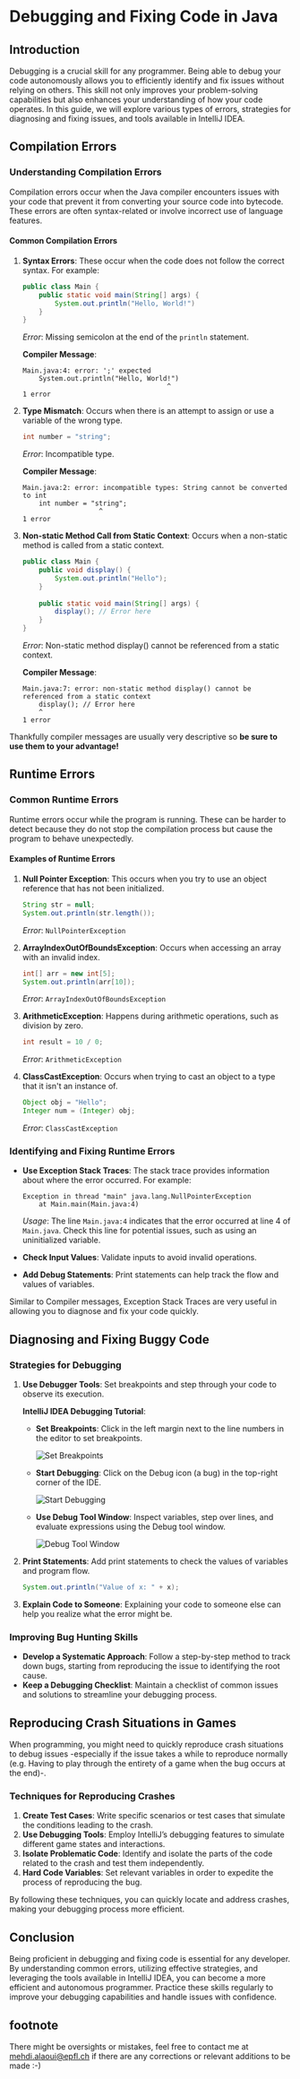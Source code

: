 # Debugging and Fixing Code in Java

## Introduction

Debugging is a crucial skill for any programmer. Being able to debug your code autonomously allows you to efficiently identify and fix issues without relying on others. This skill not only improves your problem-solving capabilities but also enhances your understanding of how your code operates. In this guide, we will explore various types of errors, strategies for diagnosing and fixing issues, and tools available in IntelliJ IDEA.

## Compilation Errors

### Understanding Compilation Errors

Compilation errors occur when the Java compiler encounters issues with your code that prevent it from converting your source code into bytecode. These errors are often syntax-related or involve incorrect use of language features.

#### Common Compilation Errors

1. **Syntax Errors**: These occur when the code does not follow the correct syntax. For example:
    ```java
    public class Main {
        public static void main(String[] args) {
            System.out.println("Hello, World!")
        }
    }
    ```
    *Error*: Missing semicolon at the end of the `println` statement.
    
    **Compiler Message**:
    ```
    Main.java:4: error: ';' expected
        System.out.println("Hello, World!")
                                        ^
    1 error
    ```

2. **Type Mismatch**: Occurs when there is an attempt to assign or use a variable of the wrong type.
    ```java
    int number = "string";
    ```
    *Error*: Incompatible type.

    **Compiler Message**:
    ```
    Main.java:2: error: incompatible types: String cannot be converted to int
        int number = "string";
                       ^
    1 error
    ```

3. **Non-static Method Call from Static Context**: Occurs when a non-static method is called from a static context.
    ```java
    public class Main {
        public void display() {
            System.out.println("Hello");
        }
        
        public static void main(String[] args) {
            display(); // Error here
        }
    }
    ```
    *Error*: Non-static method display() cannot be referenced from a static context.

    **Compiler Message**:
    ```
    Main.java:7: error: non-static method display() cannot be referenced from a static context
        display(); // Error here
        ^
    1 error
    ```

Thankfully compiler messages are usually very descriptive so **be sure to use them to your advantage!**

## Runtime Errors

### Common Runtime Errors

Runtime errors occur while the program is running. These can be harder to detect because they do not stop the compilation process but cause the program to behave unexpectedly.

#### Examples of Runtime Errors

1. **Null Pointer Exception**: This occurs when you try to use an object reference that has not been initialized.
    ```java
    String str = null;
    System.out.println(str.length());
    ```
    *Error*: `NullPointerException`

2. **ArrayIndexOutOfBoundsException**: Occurs when accessing an array with an invalid index.
    ```java
    int[] arr = new int[5];
    System.out.println(arr[10]);
    ```
    *Error*: `ArrayIndexOutOfBoundsException`

3. **ArithmeticException**: Happens during arithmetic operations, such as division by zero.
    ```java
    int result = 10 / 0;
    ```
    *Error*: `ArithmeticException`

4. **ClassCastException**: Occurs when trying to cast an object to a type that it isn't an instance of.
    ```java
    Object obj = "Hello";
    Integer num = (Integer) obj;
    ```
    *Error*: `ClassCastException`

### Identifying and Fixing Runtime Errors

- **Use Exception Stack Traces**: The stack trace provides information about where the error occurred. For example:
    ```
    Exception in thread "main" java.lang.NullPointerException
        at Main.main(Main.java:4)
    ```
    *Usage*: The line `Main.java:4` indicates that the error occurred at line 4 of `Main.java`. Check this line for potential issues, such as using an uninitialized variable.

- **Check Input Values**: Validate inputs to avoid invalid operations.
- **Add Debug Statements**: Print statements can help track the flow and values of variables.

Similar to Compiler messages, Exception Stack Traces are very useful in allowing you to diagnose and fix your code quickly.

## Diagnosing and Fixing Buggy Code

### Strategies for Debugging

1. **Use Debugger Tools**: Set breakpoints and step through your code to observe its execution. 

   **IntelliJ IDEA Debugging Tutorial**:
   - **Set Breakpoints**: Click in the left margin next to the line numbers in the editor to set breakpoints.
     
     ![Set Breakpoints](../images/image1.png "Setting a breakpoint")
     
   - **Start Debugging**: Click on the Debug icon (a bug) in the top-right corner of the IDE.

     ![Start Debugging](../images/image2.png)

   - **Use Debug Tool Window**: Inspect variables, step over lines, and evaluate expressions using the Debug tool window.
     
     ![Debug Tool Window](../images/image3.png)
     

2. **Print Statements**: Add print statements to check the values of variables and program flow.
    ```java
    System.out.println("Value of x: " + x);
    ```

3. **Explain Code to Someone**: Explaining your code to someone else can help you realize what the error might be.

### Improving Bug Hunting Skills

- **Develop a Systematic Approach**: Follow a step-by-step method to track down bugs, starting from reproducing the issue to identifying the root cause.
- **Keep a Debugging Checklist**: Maintain a checklist of common issues and solutions to streamline your debugging process.

## Reproducing Crash Situations in Games

When programming, you might need to quickly reproduce crash situations to debug issues -especially if the issue takes a while to reproduce normally (e.g. Having to play through the entirety of a game when the bug occurs at the end)-.

### Techniques for Reproducing Crashes

1. **Create Test Cases**: Write specific scenarios or test cases that simulate the conditions leading to the crash.
2. **Use Debugging Tools**: Employ IntelliJ’s debugging features to simulate different game states and interactions.
3. **Isolate Problematic Code**: Identify and isolate the parts of the code related to the crash and test them independently.
4. **Hard Code Variables**: Set relevant variables in order to expedite the process of reproducing the bug.

By following these techniques, you can quickly locate and address crashes, making your debugging process more efficient.

## Conclusion

Being proficient in debugging and fixing code is essential for any developer. By understanding common errors, utilizing effective strategies, and leveraging the tools available in IntelliJ IDEA, you can become a more efficient and autonomous programmer. Practice these skills regularly to improve your debugging capabilities and handle issues with confidence.

## footnote

There might be oversights or mistakes, feel free to contact me at mehdi.alaoui@epfl.ch if there are any corrections or relevant additions to be made :-)